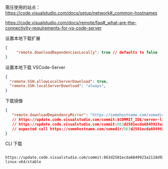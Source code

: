需压使用的站点：<https://code.visualstudio.com/docs/setup/network#_common-hostnames>

<https://code.visualstudio.com/docs/remote/faq#_what-are-the-connectivity-requirements-for-vs-code-server>

设置本地下载扩展

```json
{
     "remote.downloadDependenciesLocally": true // defaults to false
}
```

设置本地下载 VSCode-Server

```json
{
  "remote.SSH.allowLocalServerDownload": true,
  "remote.SSH.localServerDownload": "always",
}
```

下载镜像

```json
{
   "remote.downloadDependencyMirror": "https://somehostname.com/somedir/" 
   // https://update.code.visualstudio.com/commit:$COMMIT_ID$/server-linux-x64/stable 
   // https://update.code.visualstudio.com/commit:863d2581ecda6849923a2118d93a088b0745d9d6/server-linux-x64/stable
   // expected call https://somehostname.com/somedir/863d2581ecda6849923a2118d93a088b0745d9d6/server-linux-x64/stable
}
```



CLI 下载

```
	https://update.code.visualstudio.com/commit:863d2581ecda6849923a2118d93a088b0745d9d6/cli-linux-x64/stable
```


